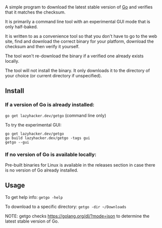 A simple program to download the latest stable version of [Go](https://golang.org)
and verifies that it matches the checksum.

It is primarily a command line tool with an experimental GUI mode that is only
half-baked.

It is written to as a convenience tool so that you don't have to go to the web
site, find and download the correct binary for your platform, download the
checksum and then verify it yourself.

The tool won't re-download the binary if a verified one already exists locally.

The tool will not install the binary.  It only downloads it to the directory of
your choice (or current directory if unspecified).

## Install

### If a version of Go is already installed:

`go get lazyhacker.dev/getgo` (command line only)


To try the experimental GUI:

```
go get lazyhacker.dev/getgo
go build lazyhacker.dev/getgo -tags gui
getgo --gui
```

### If no version of Go is available locally:

Pre-built binaries for Linux is available in the releases section in case there
is no version of Go already installed.

## Usage

To get help info:
`getgo -help`

To download to a specific directory:
`getgo -dir ~/Downloads`

NOTE: getgo checks https://golang.org/dl/?mode=json to determine the latest
stable version of Go.
